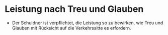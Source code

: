 # Leistung nach Treu und Glauben

- Der Schuldner ist verpflichtet, die Leistung so zu bewirken, wie Treu und Glauben mit Rücksicht auf die Verkehrssitte es erfordern.

